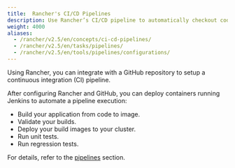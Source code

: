 ```yaml
---
title:  Rancher's CI/CD Pipelines
description: Use Rancher’s CI/CD pipeline to automatically checkout code, run builds or scripts, publish Docker images, and deploy software to users
weight: 4000
aliases:
  - /rancher/v2.5/en/concepts/ci-cd-pipelines/
  - /rancher/v2.5/en/tasks/pipelines/
  - /rancher/v2.5/en/tools/pipelines/configurations/
---
```

Using Rancher, you can integrate with a GitHub repository to setup a continuous integration (CI) pipeline.

After configuring Rancher and GitHub, you can deploy containers running Jenkins to automate a pipeline execution:

- Build your application from code to image.
- Validate your builds.
- Deploy your build images to your cluster.
- Run unit tests.  
- Run regression tests.

For details, refer to the [pipelines]({{<baseurl>}}/rancher/v2.5/en/k8s-in-rancher/pipelines) section.